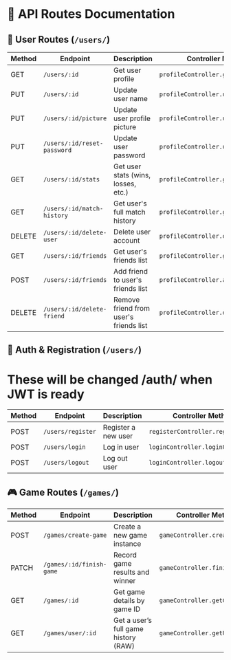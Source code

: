 # 📘 API Routes Documentation

## 👤 User Routes (`/users/`)

| Method | Endpoint                        | Description                            | Controller Method                      | Tests |
|--------|---------------------------------|----------------------------------------|----------------------------------------|-------|
| GET    | `/users/:id`                    | Get user profile                       | `profileController.getUser`            | `[x]` |
| PUT    | `/users/:id`                    | Update user name                       | `profileController.updateUsername`     | `[x]` |
| PUT    | `/users/:id/picture`            | Update user profile picture            | `profileController.updatePicture`      | `[x]` |
| PUT    | `/users/:id/reset-password`     | Update user password                   | `profileController.updatePassword`     | `[x]` |
| GET    | `/users/:id/stats`              | Get user stats (wins, losses, etc.)    | `profileController.getStats`           | `[x]` |
| GET    | `/users/:id/match-history`      | Get user's full match history          | `profileController.getMatchHistory`    | `[x]` |
| DELETE | `/users/:id/delete-user`        | Delete user account                    | `profileController.deleteUser`         | `[x]` |
| GET    | `/users/:id/friends`            | Get user's friends list                | `profileController.getFriendsList`     | `[x]` |
| POST   | `/users/:id/friends`            | Add friend to user's friends list      | `profileController.addFriend`          | `[x]` |
| DELETE | `/users/:id/delete-friend`      | Remove friend from user's friends list | `profileController.deleteFriend`       | `[x]` |

## 🔐 Auth & Registration (`/users/`)

# These will be changed /auth/ when JWT is ready

| Method | Endpoint             | Description                        | Controller Method                 | Tests |
|--------|----------------------|------------------------------------|-----------------------------------|-------|
| POST   | `/users/register`    | Register a new user                | `registerController.registerUser` | `[x]` |
| POST   | `/users/login`       | Log in user                        | `loginController.loginUser`       | `[x]` |
| POST   | `/users/logout`      | Log out user                       | `loginController.logoutUser`      | `[x]` |

## 🎮 Game Routes (`/games/`)

| Method | Endpoint                 | Description                              | Controller Method            | Tests |
|--------|--------------------------|------------------------------------------|------------------------------|-------|
| POST   | `/games/create-game`     | Create a new game instance               | `gameController.createGame`  | `[x]` |
| PATCH  | `/games/:id/finish-game` | Record game results and winner           | `gameController.finishGame`  | `[x]` |
| GET    | `/games/:id`             | Get game details by game ID              | `gameController.getGame`     | `[x]` |
| GET    | `/games/user/:id`        | Get a user’s full game history (RAW)     | `gameController.getUserGames`| `[x]` |

